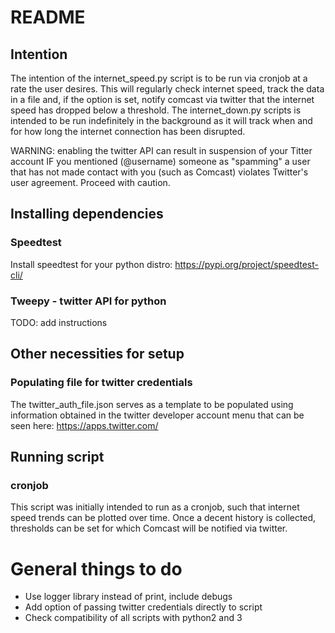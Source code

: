 # README
## Intention
The intention of the internet_speed.py script is to be run via cronjob at a
rate the user desires. This will regularly check internet speed, track the
data in a file and, if the option is set, notify comcast via twitter that
the internet speed has dropped below a threshold. The internet_down.py scripts
is intended to be run indefinitely in the background as it will track when and
for how long the internet connection has been disrupted.

WARNING: enabling the twitter API can result in suspension of your Titter
account IF you mentioned (@username) someone as "spamming" a user that has not
made contact with you (such as Comcast) violates Twitter's user agreement.
Proceed with caution.

## Installing dependencies
### Speedtest
Install speedtest for your python distro: https://pypi.org/project/speedtest-cli/

### Tweepy - twitter API for python
TODO: add instructions

## Other necessities for setup
### Populating file for twitter credentials
The twitter_auth_file.json serves as a template to be populated using
information obtained in the twitter developer account menu that can be seen
here: https://apps.twitter.com/

## Running script
### cronjob
This script was initially intended to run as a cronjob, such that internet
speed trends can be plotted over time. Once a decent history is collected,
thresholds can be set for which Comcast will be notified via twitter.


# General things to do
* Use logger library instead of print, include debugs
* Add option of passing twitter credentials directly to script
* Check compatibility of all scripts with python2 and 3
